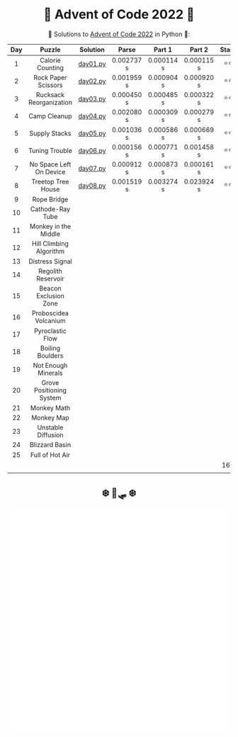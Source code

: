 <div align="center">

# 🎄 Advent of Code 2022 🎄

🎅 Solutions to [Advent of Code 2022](https://adventofcode.com/2022/) in Python 🐍:

| Day |          Puzzle          |          Solution          |   Parse    |   Part 1   |   Part 2   | Stars |
|:---:|:------------------------:|:--------------------------:|:----------:|:----------:|:----------:|:-----:|
|  1  |     Calorie Counting     | [day01.py](Day01/day01.py) | 0.002737 s | 0.000114 s | 0.000115 s |  ⭐⭐   |
|  2  |   Rock Paper Scissors    | [day02.py](Day02/day02.py) | 0.001959 s | 0.000904 s | 0.000920 s |  ⭐⭐   |
|  3  | Rucksack Reorganization  | [day03.py](Day03/day03.py) | 0.000450 s | 0.000485 s | 0.000322 s |  ⭐⭐   |
|  4  |       Camp Cleanup       | [day04.py](Day04/day04.py) | 0.002080 s | 0.000309 s | 0.000279 s |  ⭐⭐   |
|  5  |      Supply Stacks       | [day05.py](Day05/day05.py) | 0.001036 s | 0.000586 s | 0.000669 s |  ⭐⭐   |
|  6  |      Tuning Trouble      | [day06.py](Day06/day06.py) | 0.000156 s | 0.000771 s | 0.001458 s |  ⭐⭐   |
|  7  | No Space Left On Device  | [day07.py](Day07/day07.py) | 0.000912 s | 0.000873 s | 0.000161 s |  ⭐⭐   |
|  8  |    Treetop Tree House    | [day08.py](Day08/day08.py) | 0.001519 s | 0.003274 s | 0.023924 s |  ⭐⭐   |
|  9  |       Rope Bridge        |                            |            |            |            |
| 10  |     Cathode-Ray Tube     |                            |            |            |            |
| 11  |   Monkey in the Middle   |                            |            |            |            |
| 12  | Hill Climbing Algorithm  |                            |            |            |            |
| 13  |     Distress Signal      |                            |            |            |            |
| 14  |    Regolith Reservoir    |                            |            |            |            |
| 15  |  Beacon Exclusion Zone   |                            |            |            |            |
| 16  |  Proboscidea Volcanium   |                            |            |            |            |
| 17  |     Pyroclastic Flow     |                            |            |            |            |
| 18  |     Boiling Boulders     |                            |            |            |            |
| 19  |   Not Enough Minerals    |                            |            |            |            |
| 20  | Grove Positioning System |                            |            |            |            |
| 21  |       Monkey Math        |                            |            |            |            |
| 22  |        Monkey Map        |                            |            |            |            |
| 23  |    Unstable Diffusion    |                            |            |            |            |
| 24  |      Blizzard Basin      |                            |            |            |            |
| 25  |     Full of Hot Air      |                            |            |            |            |
|     |                          |                            |            |            |            |  16⭐  |

</div>

<div align="center">
    <h2>❄️ 🦌🛷 ❄️</h2>
    <picture>
        <source media="(min-width: 800px)" srcset="calendar.svg">
        <img src="calendar.svg" width="800" height="500">
    </picture>
</div>
